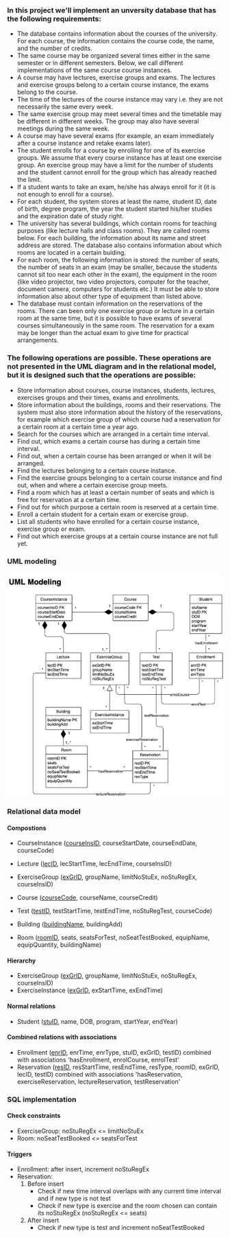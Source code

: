 ### In this project we'll implement an unversity database that has the following requirements:
- The database contains information about the courses of the university. For each course, the
information contains the course code, the name, and the number of credits.
- The same course may be organized several times either in the same semester or in different
semesters. Below, we call different implementations of the same course course instances.
- A course may have lectures, exercise groups and exams. The lectures and exercise groups
belong to a certain course instance, the exams belong to the course.
- The time of the lectures of the course instance may vary i.e. they are not necessarily the same
every week.
- The same exercise group may meet several times and the timetable may be different in different
weeks. The group may also have several meetings during the same week.
- A course may have several exams (for example, an exam immediately after a course instance
and retake exams later).
- The student enrolls for a course by enrolling for one of its exercise groups. We assume that
every course instance has at least one exercise group. An exercise group may have a limit for the number of students and the student cannot enroll for the group which has already reached the limit.
- If a student wants to take an exam, he/she has always enroll for it (it is not enough to enroll for a course).
- For each student, the system stores at least the name, student ID, date of birth, degree program, the year the student started his/her studies and the expiration date of study right.
- The university has several buildings, which contain rooms for teaching purposes (like lecture halls and class rooms). They are called rooms below. For each building, the information about its name and street address are stored. The database also contains information about which rooms are located in a certain buiding.
- For each room, the following information is stored: the number of seats, the number of seats in an exam (may be smaller, because the students cannot sit too near each other in the exam), the equipment in the room (like video projector, two video projectors, computer for the teacher, document camera, computers for students etc.) It must be able to store information also about other type of equipment than listed above.
- The database must contain information on the reservations of the rooms. There can been only one exercise group or lecture in a certain room at the same time, but it is possible to have exams of several courses simultaneously in the same room. The reservation for a exam may be longer than the actual exam to give time for practical arrangements.

### The following operations are possible. These operations are not presented in the UML diagram and in the relational model, but it is designed such that the operations are possible:
- Store information about courses, course instances, students, lectures, exercises groups and their times, exams and enrollments.
- Store information about the buildings, rooms and their reservations. The system must also store information about the history of the reservations, for example which exercise group of which course had a reservation for a certain room at a certain time a year ago.
- Search for the courses which are arranged in a certain time interval.
- Find out, which exams a certain course has during a certain time interval.
- Find out, when a certain course has been arranged or when it will be arranged.
- Find the lectures belonging to a certain course instance.
- Find the exercise groups belonging to a certain course instance and find out, when and where a
certain exercise group meets.
- Find a room which has at least a certain number of seats and which is free for reservation at a
certain time.
- Find out for which purpose a certain room is reserved at a certain time.
- Enroll a certain student for a certain exam or exercise group.
- List all students who have enrolled for a certain course instance, exercise group or exam.
- Find out which exercise groups at a certain course instance are not full yet.

### UML modeling

![png](images/uniDB.png)

### Relational data model

#### Compostions
- CourseInstance (<u>courseInsID</u>, courseStartDate, courseEndDate, courseCode)
- Lecture (<u>lecID</u>, lecStartTime, lecEndTime, courseInsID)
- ExerciseGroup (<u>exGrID</u>, groupName, limitNoStuEx, noStuRegEx, courseInsID)


- Course (<u>courseCode</u>, courseName, courseCredit)
- Test (<u>testID</u>, testStartTime, testEndTime, noStuRegTest, courseCode)


- Building (<u>buildingName</u>, buildingAdd)
- Room (<u>roomID</u>, seats, seatsForTest, noSeatTestBooked, equipName, equipQuantity, buildingName)


#### Hierarchy
- ExerciseGroup (<u>exGrID</u>, groupName, limitNoStuEx, noStuRegEx, courseInsID)
- ExerciseInstance (<u>exGrID</u>, exStartTime, exEndTime)

#### Normal relations
- Student (<u>stuID</u>, name, DOB, program, startYear, endYear)

#### Combined relations with associations
- Enrollment (<u>enrID</u>, enrTime, enrType, stuID, exGrID, testID) combined with associations 'hasEnrollment, enrolCourse, enrolTest'
- Reservation (<u>resID</u>, resStartTime, resEndTime, resType, roomID, exGrID, lecID, testID) combined with associations 'hasReservation, exerciseReservation, lectureReservation, testReservation'

### SQL implementation

#### Check constraints
- ExerciseGroup: noStuRegEx <= limitNoStuEx
- Room: noSeatTestBooked <= seatsForTest

#### Triggers
- Enrollment: after insert, increment noStuRegEx
- Reservation: 
    1. Before insert
        + Check if new time interval overlaps with any current time interval and if new type is not test
        + Check if new type is exercise and the room chosen can contain its noStuRegEx (noStuRegEx <= seats)
    2. After insert
        + Check if new type is test and increment noSeatTestBooked
